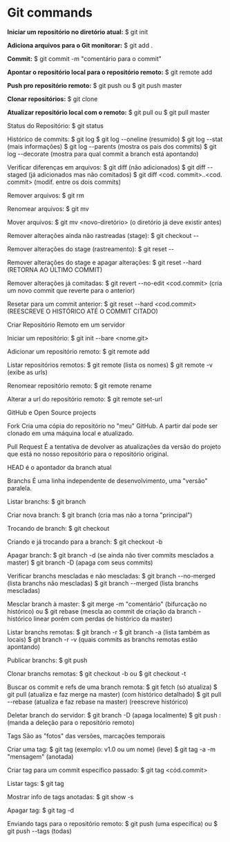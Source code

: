 # Git commands

**Iniciar um repositório no diretório atual:**
$ git init

**Adiciona arquivos para o Git monitorar:**
$ git add . 

**Commit:**
$ git commit -m "comentário para o commit"

**Apontar o repositório local para o repositório remoto:**
$ git remote add <nome> <url> 

**Push pro repositório remoto:**
$ git push 
ou 
$ git push <nome> master

**Clonar repositórios:**
$ git clone <url>

**Atualizar repositório local com o remoto:**
$ git pull
ou 
$ git pull <nome> master

Status do Repositório:
$ git status

Histórico de commits:
$ git log 
$ git log --oneline (resumido)
$ git log --stat (mais informações)
$ git log --parents (mostra os pais dos commits)
$ git log --decorate (mostra para qual commit a branch está apontando)

Verificar diferenças em arquivos:
$ git diff  (não adicionados)
$ git diff --staged  (já adicionados mas não comitados)
$ git diff <cod. commit>..<cod. commit> (modif. entre os dois commits)

Remover arquivos:
$ git rm <arquivo>

Renomear arquivos:
$ git mv <nome-antigo> <nome-novo>

Mover arquivos: 
$ git mv <arquivo> <novo-diretório> (o diretório já deve existir antes)

Remover alterações ainda não rastreadas (stage):
$ git checkout -- <arquivo>

Remover alterações do stage (rastreamento):
$ git reset -- <arquivo>

Remover alterações do stage e apagar alterações: 
$ git reset --hard (RETORNA AO ÚLTIMO COMMIT)

Remover alterações já comitadas:
$ git revert --no-edit <cod.commit> (cria um novo commit que reverte para o anterior)

Resetar para um commit anterior:
$ git reset --hard <cod.commit> 
(REESCREVE O HISTÓRICO ATÉ O COMMIT CITADO)


Criar Repositório Remoto em um servidor

Iniciar um repositório:
$ git init --bare <nome.git>

Adicionar um repositório remoto:
$ git remote add <nome> <url>

Listar repositórios remotos:
$ git remote (lista os nomes)
$ git remote -v (exibe as urls)

Renomear repositório remoto:
$ git remote rename <nome> <novo-nome>

Alterar a url do repositório remoto:
$ git remote set-url <nome> <url>


GitHub e Open Source projects

Fork 
Cria uma cópia do repositório no "meu" GitHub. A partir daí pode ser clonado em uma máquina local e atualizado.

Pull Request
É a tentativa de devolver as atualizações da versão do projeto que está no nosso repositório para o repositório original.

HEAD
é o apontador da branch atual


Branchs
É uma linha independente de desenvolvimento, uma "versão" paralela.

Listar branchs:
$ git branch

Criar nova branch:
$ git branch <nome> (cria mas não a torna "principal")

Trocando de branch:
$ git checkout <branchBus>

Criando e já trocando para a branch:
$ git checkout -b <nome>

Apagar branch:
$ git branch -d <nome> (se ainda não tiver commits mesclados a master)
$ git branch -D <nome> (apaga com seus commits)

Verificar branchs mescladas e não mescladas:
$ git branch --no-merged (lista branchs não mescladas)
$ git branch --merged (lista branchs mescladas)

Mesclar branch à master:
$ git merge <nome> -m "comentário"  (bifurcação no histórico)
ou
$ git rebase <nome> 
(mescla ao commit de criação da branch - histórico linear porém com perdas de histórico da master)

Listar branchs remotas:
$ git branch -r
$ git branch -a (lista também as locais)
$ git branch -r -v (quais commits as branchs remotas estão apontando)

Publicar branchs:
$ git push <nome-repo> <branch>

Clonar branchs remotas:
$ git checkout -b <branch> <branch-remota>
ou
$ git checkout -t <branch-remota>

Buscar os commit e refs de uma branch remota: 
$ git fetch <nome-repo>  (só atualiza)
$ git pull  (atualiza e faz merge na master) (com histórico detalhado)
$ git pull --rebase  (atualiza e faz rebase na master) (reescreve histórico)

Deletar branch do servidor:
$ git branch -D <branch> (apaga localmente)
$ git push <repo> :<branch> (manda a deleção para o repositório remoto)


Tags 
São as "fotos" das versões, marcações temporais

Criar uma tag:
$ git tag <tag> (exemplo:  v1.0 ou um nome) (leve)
$ git tag -a <tag> -m "mensagem" (anotada)

Criar tag para um commit específico passado:
$ git tag <tag> <cód.commit>

Listar tags:
$ git tag

Mostrar info de tags anotadas:
$ git show -s <tag>

Apagar tag:
$ git tag -d <tag>

Enviando tags para o repositório remoto:
$ git push <repo> <tag> (uma específica)
ou
$ git push <repo> --tags (todas)

